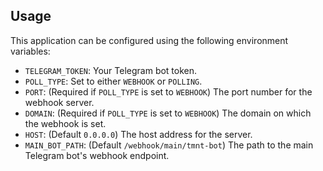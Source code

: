 ## Usage

This application can be configured using the following environment variables:

- `TELEGRAM_TOKEN`: Your Telegram bot token.
- `POLL_TYPE`: Set to either `WEBHOOK` or `POLLING`.
- `PORT`: (Required if `POLL_TYPE` is set to `WEBHOOK`) The port number for the webhook server.
- `DOMAIN`: (Required if `POLL_TYPE` is set to `WEBHOOK`) The domain on which the webhook is set.
- `HOST`: (Default `0.0.0.0`) The host address for the server.
- `MAIN_BOT_PATH`: (Default `/webhook/main/tmnt-bot`) The path to the main Telegram bot's webhook endpoint.

